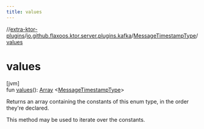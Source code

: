 ```yaml
---
title: values
---
```


//[extra-ktor-plugins](../../../index.md)/[io.github.flaxoos.ktor.server.plugins.kafka](../index.md)/[MessageTimestampType](index.md)/[values](values.md)

# values

[jvm]\
fun [values](values.md)(): [Array](https://kotlinlang.org/api/latest/jvm/stdlib/kotlin/-array/index.md)
&lt;[MessageTimestampType](index.md)&gt;

Returns an array containing the constants of this enum type, in the order they're declared.

This method may be used to iterate over the constants.





